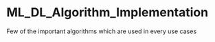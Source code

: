 # ML_DL_Algorithm_Implementation
Few of the important algorithms which are used in every use cases 

